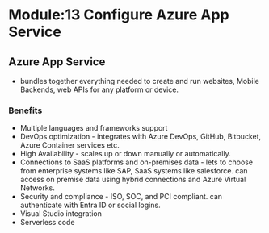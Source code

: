 # Module:13 Configure Azure App Service

## Azure App Service

- bundles together everything needed to create and run websites, Mobile Backends, web APIs for any platform or device.

### Benefits

- Multiple languages and frameworks support
- DevOps optimization - integrates with Azure DevOps, GitHub, Bitbucket, Azure Container services etc.
- High Availability - scales up or down manually or automatically.
- Connections to SaaS platforms and on-premises data - lets to choose from enterprise systems like SAP, SaaS systems like salesforce. can access on premise data using hybrid connections and Azure Virtual Networks.
- Security and compliance - ISO, SOC, and PCI compliant. can authenticate with Entra ID or social logins.
- Visual Studio integration
- Serverless code
